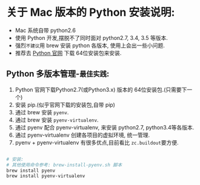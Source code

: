 
# 关于 Mac 版本的 Python 安装说明:

- Mac 系统自带 python2.6
- 使用 Python 开发,摆脱不了同时面对 python2.7, 3.4, 3.5 等版本.
- 强烈`不建议`用 brew 安装 python 各版本, 使用上会出一些小问题.
- 推荐去 [Python 官网](https://www.python.org/downloads/) 下载 64位安装包来安装.


## Python 多版本管理-`最佳实践`:

1. Python 官网下载Python2.7(或Python3.x) 版本的 64位安装包.(只需要下一个)
2. 安装 pip.(似乎官网下载的安装包,自带 pip)
3. 通过 brew 安装 `pyenv`.
4. 通过 brew 安装 `pyenv-virtualenv`.
5. 通过 pyenv 配合 pyenv-virtualenv, 来安装 python2.7, python3.4等各版本.
6. 通过 pyenv-virtualenv 创建各项目的虚拟环境, 统一管理.
7. pyenv + pyenv-virtualenv 有很多优点,目前看比 `zc.buildout`要方便.


```bash

# 安装:
# 其他使用命令参考: brew-install-pyenv.sh 脚本
brew install pyenv
brew install pyenv-virtualenv


```




